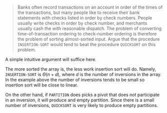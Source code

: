 > Banks often record transactions on an account in order of the times of the
> transactions, but many people like to receive their bank statements with
> checks listed in order by check numbers. People usually write checks in order
> by check number, and merchants usually cash the with reasonable dispatch. The
> problem of converting time-of-transaction ordering to check-number ordering
> is therefore the problem of sorting almost-sorted input. Argue that the
> procedure `INSERTION-SORT` would tend to beat the procedure `QUICKSORT` on
> this problem.

A simple intuitive argument will suffice here.

The more sorted the array is, the less work insertion sort will do. Namely,
`INSERTION-SORT` is $\Theta(n + d)$, where $d$ is the number of inversions in
the array. In the example above the number of inversions tends to be small so
insertion sort will be close to linear.

On the other hand, if `PARTITION` does picks a pivot that does not participate
in an inversion, it will produce and empty partition. Since there is a small
number of inversions, `QUICKSORT` is very likely to produce empty partitions.
